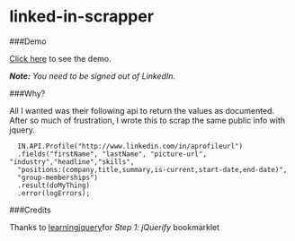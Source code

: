 linked-in-scrapper
==================

###Demo

[Click here](http://htmlpreview.github.io/?https://github.com/palaniraja/linked-in-scrapper/blob/master/index.html) to see the demo. 

_**Note:** You need to be signed out of LinkedIn._

###Why?

All I wanted was their following api to return the values as documented. After so much of frustration, I wrote this to scrap the same public info with jquery.

      IN.API.Profile("http://www.linkedin.com/in/aprofileurl")
      .fields("firstName", "lastName", "picture-url", "industry","headline","skills",
      "positions:(company,title,summary,is-current,start-date,end-date)", 
      "group-memberships")
      .result(doMyThing)
      .error(logErrors);


###Credits

Thanks to [learningjquery](http://www.learningjquery.com/2009/04/better-stronger-safer-jquerify-bookmarklet)for _Step 1: jQuerify_ bookmarklet